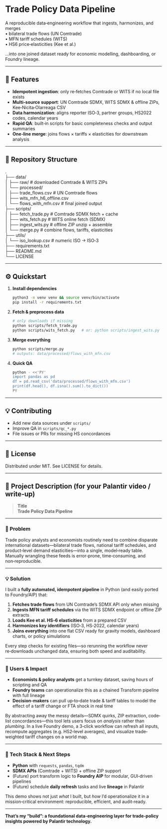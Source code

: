 # Trade Policy Data Pipeline

A reproducible data‐engineering workflow that ingests, harmonizes, and merges  
• bilateral trade flows (UN Comtrade)  
• MFN tariff schedules (WITS)  
• HS­6 price‐elasticities (Kee et al.)  

…into one joined dataset ready for economic modelling, dashboarding, or Foundry lineage.

---

## 🚀 Features

- **Idempotent ingestion**: only re‐fetches Comtrade or WITS if no local file exists  
- **Multi‐source support**: UN Comtrade SDMX, WITS SDMX & offline ZIPs, Kee‑Nicita‑Olarreaga CSV  
- **Data harmonization**: aligns reporter ISO‑3, partner groups, HS2022 codes, calendar years  
- **Rapid QA**: built‐in scripts for basic completeness checks and output summaries  
- **One‑line merge**: joins flows × tariffs × elasticities for downstream analysis

---

## 📂 Repository Structure

.  
├── data/  
│   ├── raw/                # downloaded Comtrade & WITS ZIPs  
│   └── processed/  
│       ├── trade_flows.csv # UN Comtrade flows  
│       ├── wits_mfn_h6_offline.csv  
│       └── flows_with_mfn.csv # final joined output  
├── scripts/  
│   ├── fetch_trade.py      # Comtrade SDMX fetch + cache  
│   ├── wits_fetch.py       # WITS online fetch (SDMX)  
│   ├── ingest_wits.py      # offline ZIP unzip + assemble  
│   └── merge.py            # combine flows, tariffs, elasticities  
├── utils/  
│   └── iso_lookup.csv      # numeric ISO → ISO‑3  
├── requirements.txt  
├── README.md  
└── LICENSE  

---

## ⚙️ Quickstart

1. **Install dependencies**  
   ```bash
   python3 -m venv venv && source venv/bin/activate
   pip install -r requirements.txt
   ```

2. **Fetch & preprocess data**  
   ```bash
   # only downloads if missing
   python scripts/fetch_trade.py
   python scripts/wits_fetch.py   # or: python scripts/ingest_wits.py
   ```

3. **Merge everything**  
   ```bash
   python scripts/merge.py
   # outputs: data/processed/flows_with_mfn.csv
   ```

4. **Quick QA**  
   ```bash
   python - <<'PY'
   import pandas as pd
   df = pd.read_csv('data/processed/flows_with_mfn.csv')
   print(df.head(), df.isna().sum().to_dict())
   PY
   ```

---

## 💡 Contributing

- Add new data sources under `scripts/`  
- Improve QA in `scripts/qc_*.py`  
- File issues or PRs for missing HS concordances  

---

## 📜 License

Distributed under MIT. See LICENSE for details.

---

## 📝 Project Description (for your Palantir video / write‑up)

> **Title**  
> **Trade Policy Data Pipeline**  

---

### 🎯 Problem  
Trade policy analysts and economists routinely need to combine disparate international datasets—bilateral trade flows, national tariff schedules, and product‐level demand elasticities—into a single, model‐ready table. Manually wrangling these feeds is error‑prone, time‑consuming, and non‑reproducible.

---

### 💡 Solution  
I built a **fully automated, idempotent pipeline** in Python (and easily ported to Foundry/AIP) that:

1. **Fetches trade flows** from UN Comtrade’s SDMX API only when missing  
2. **Ingests MFN tariff schedules** via the WITS SDMX endpoint or offline ZIP extracts  
3. **Loads Kee et al. HS‑6 elasticities** from a prepared CSV  
4. **Harmonizes key identifiers** (ISO‑3, HS‑2022, calendar years)  
5. **Joins everything** into one flat CSV ready for gravity models, dashboard charts, or policy simulations

Every step checks for existing files—so rerunning the workflow never re‑downloads unchanged data, ensuring both speed and auditability.

---

### 👥 Users & Impact  
- **Economists & policy analysts** get a turnkey dataset, saving hours of scripting and QA  
- **Foundry teams** can operationalize this as a chained Transform pipeline with full lineage  
- **Decision‑makers** can pull up‐to‑date trade & tariff tables to model the effect of a tariff change or FTA shock in real time

By abstracting away the messy details—SDMX quirks, ZIP extraction, code‐list concordances—this tool lets users focus on *analysis* rather than *plumbing*. In a live Foundry demo, a 3‑click workflow can refresh all inputs, recompute aggregates (e.g. HS2‐level averages), and visualize trade‐weighted tariff changes on a world map.

---

### 🔧 Tech Stack & Next Steps  
- **Python** with `requests`, `pandas`, `tqdm`  
- **SDMX APIs** (Comtrade + WITS) + offline ZIP support  
- (Future) port transform logic to **Foundry AIP** for modular, GUI‑driven pipelines  
- (Future) schedule **daily refresh** tasks and live **lineage** in Palantir

This demo shows not just *what* I built, but *how* I’d operationalize it in a mission‑critical environment: reproducible, efficient, and audit‑ready.

---

**That’s my “build”: a foundational data‑engineering layer for trade‑policy insights powered by Palantir technology.**







